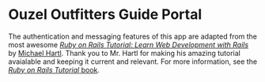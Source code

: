 # Ouzel Outfitters Guide Portal

The authentication and messaging features of this app are adapted from the 
most awesome [*Ruby on Rails Tutorial:
Learn Web Development with Rails*](http://www.railstutorial.org/)
by [Michael Hartl](http://www.michaelhartl.com/). Thank you to Mr. Hartl
for making his amazing tutorial avaialable and keeping it current and relevant.
For more information, see the
[*Ruby on Rails Tutorial* book](http://www.railstutorial.org/book).

